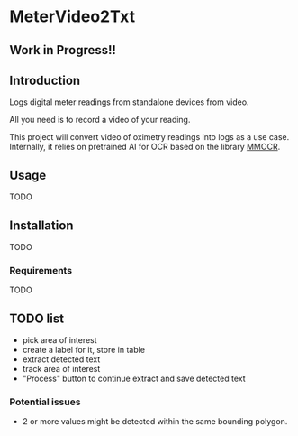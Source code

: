# MeterVideo2Txt

## Work in Progress!!

## Introduction
Logs digital meter readings from standalone devices from video. 

All you need is to record a video of your reading.

This project will convert video of oximetry readings into logs as a use case.
Internally, it relies on pretrained AI for OCR based on the library [MMOCR](https://github.com/open-mmlab/mmocr).

## Usage
TODO

## Installation
TODO

### Requirements
TODO


## TODO list
- pick area of interest
- create a label for it, store in table
- extract detected text
- track area of interest
- "Process" button to continue extract and save detected text

### Potential issues
- 2 or more values might be detected within the same bounding polygon. 
